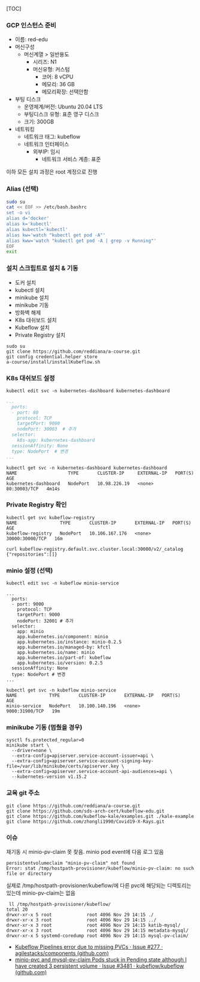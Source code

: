 [TOC]

### GCP 인스턴스 준비

- 이름: red-edu
- 머신구성
  - 머신계열 > 일반용도
    - 시리즈: N1
    - 머신유형: 커스텀
      - 코어: 8 vCPU
      - 메모리: 36 GB
      - 메모리확장: 선택안함
- 부팅 디스크
  - 운영체계/버전: Ubuntu 20.04 LTS
  - 부팅디스크 유형: 표준 영구 디스크
  - 크기: 300GB
- 네트워킹
  - 네트워크 태그: kubeflow
  - 네트워크 인터페이스
    - 외부IP: 임시
      - 네트워크 서비스 계층: 표준

이하 모든 설치 과정은 root 계정으로 진행

### Alias (선택)

```sh
sudo su
cat << EOF >> /etc/bash.bashrc
set -o vi
alias d='docker'
alias k='kubectl'
alias kubectl='kubectl'
alias kw='watch "kubectl get pod -A"'
alias kww='watch "kubectl get pod -A | grep -v Running"'
EOF
exit
```

### 설치 스크립트로 설치 & 기동

- 도커 설치
- kubectl 설치
- minikube 설치
- minikube 기동
- 방화벽 해제
- K8s 대쉬보드 설치
- Kubeflow 설치
- Private Registry 설치

```
sudo su
git clone https://github.com/reddiana/a-course.git
git config credential.helper store
a-course/install/installKubeflow.sh
```

### K8s 대쉬보드 설정

```
kubectl edit svc -n kubernetes-dashboard kubernetes-dashboard
```

```yaml
...
  ports:
  - port: 80
    protocol: TCP
    targetPort: 9090
    nodePort: 30003  # 추가    
  selector:
    k8s-app: kubernetes-dashboard
  sessionAffinity: None
  type: NodePort  # 변경
...
```

```
kubectl get svc -n kubernetes-dashboard kubernetes-dashboard
NAME                   TYPE       CLUSTER-IP     EXTERNAL-IP   PORT(S)        AGE
kubernetes-dashboard   NodePort   10.98.226.19   <none>        80:30003/TCP   4m14s
```

### Private Registry 확인

```
kubectl get svc kubeflow-registry
NAME                TYPE       CLUSTER-IP       EXTERNAL-IP   PORT(S)           AGE
kubeflow-registry   NodePort   10.106.167.176   <none>        30000:30000/TCP   16m

curl kubeflow-registry.default.svc.cluster.local:30000/v2/_catalog
{"repositories":[]}
```

### minio 설정 (선택)

```
kubectl edit svc -n kubeflow minio-service
```

```
...
  ports:
  - port: 9000
    protocol: TCP
    targetPort: 9000
    nodePort: 32001 # 추가    
  selector:
    app: minio
    app.kubernetes.io/component: minio
    app.kubernetes.io/instance: minio-0.2.5
    app.kubernetes.io/managed-by: kfctl
    app.kubernetes.io/name: minio
    app.kubernetes.io/part-of: kubeflow
    app.kubernetes.io/version: 0.2.5
  sessionAffinity: None
  type: NodePort # 변경
...
```

```
kubectl get svc -n kubeflow minio-service
NAME            TYPE       CLUSTER-IP       EXTERNAL-IP   PORT(S)          AGE
minio-service   NodePort   10.100.140.196   <none>        9000:31900/TCP   19m
```

### minikube 기동 (멈췄을 경우)

```SHELL
sysctl fs.protected_regular=0
minikube start \
  --driver=none \
  --extra-config=apiserver.service-account-issuer=api \
  --extra-config=apiserver.service-account-signing-key-file=/var/lib/minikube/certs/apiserver.key \
  --extra-config=apiserver.service-account-api-audiences=api \
  --kubernetes-version v1.15.2 
```

### 교육 git 주소
```
git clone https://github.com/reddiana/a-course.git
git clone https://github.com/sds-arch-cert/kubeflow-edu.git
git clone https://github.com/kubeflow-kale/examples.git ./kale-example
git clone https://github.com/zhongli1990/Covid19-X-Rays.git
```

### 이슈

재기동 시 minio-pv-claim 못 찾음.  minio pod event에 다음 로그 있음

```
persistentvolumeclaim "minio-pv-claim" not found
Error: stat /tmp/hostpath-provisioner/kubeflow/minio-pv-claim: no such file or directory
```

실제로 /tmp/hostpath-provisioner/kubeflow/에 다른 pvc에 해당되는 디렉토리는 있는데 minio-pv-claim는 없음

```
 ll /tmp/hostpath-provisioner/kubeflow/
total 20
drwxr-xr-x 5 root             root 4096 Nov 29 14:15 ./
drwxr-xr-x 3 root             root 4096 Nov 29 14:15 ../
drwxr-xr-x 3 root             root 4096 Nov 29 14:15 katib-mysql/
drwxr-xr-x 3 root             root 4096 Nov 29 14:15 metadata-mysql/
drwxr-xr-x 5 systemd-coredump root 4096 Nov 29 14:15 mysql-pv-claim/
```



- [Kubeflow Pipelines error due to missing PVCs · Issue #277 · agilestacks/components (github.com)](https://github.com/agilestacks/components/issues/277)
- [minio-pvc and mysql-pv-claim Pods stuck in Pending state although I have created 3 persistent volume · Issue #3481 · kubeflow/kubeflow (github.com)](https://github.com/kubeflow/kubeflow/issues/3481)